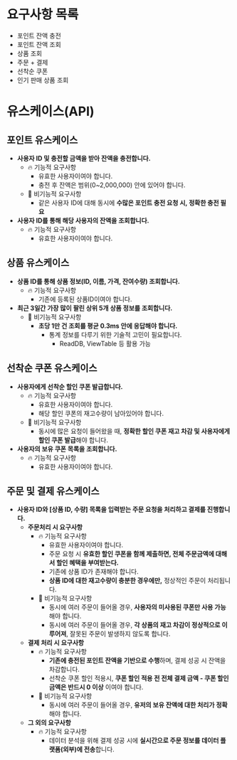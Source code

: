 # 요구사항 목록

- 포인트 잔액 충전
- 포인트 잔액 조회
- 상품 조회
- 주문 + 결제
- 선착순 쿠폰
- 인기 판매 상품 조회



# 유스케이스(API)

## 포인트 유스케이스

- **사용자 ID 및 충전할 금액을 받아 잔액을 충전합니다.**
  - 🔥 기능적 요구사항
    - 유효한 사용자이여야 합니다.
    - 충전 후 잔액은 범위(0~2,000,000) 안에 있어야 합니다.
  - 🔋 비기능적 요구사항
    - 같은 사용자 ID에 대해 동시에 **수많은 포인트 충전 요청 시, 정확한 충전 필요**
- **사용자 ID를 통해 해당 사용자의 잔액을 조회합니다.**
  - 🔥 기능적 요구사항
    - 유효한 사용자이여야 합니다.



## 상품 유스케이스

- **상품 ID를 통해 상품 정보(ID, 이름, 가격, 잔여수량) 조회합니다.**
  - 🔥 기능적 요구사항
    - 기존에 등록된 상품ID이여야 합니다.
- **최근 3일간 가장 많이 팔린 상위 5개 상품 정보를 조회합니다.**
  - 🔋 비기능적 요구사항
    - **초당 1만 건 조회를 평균 0.3ms 안에 응답해야 합니다.**
      - 통계 정보를 다루기 위한 기술적 고민이 필요합니다.
        - ReadDB, ViewTable 등 활용 가능



## 선착순 쿠폰 유스케이스

- **사용자에게 선착순 할인 쿠폰 발급합니다.**
  - 🔥 기능적 요구사항
    - 유효한 사용자이여야 합니다.
    - 해당 할인 쿠폰의 재고수량이 남아있어야 합니다.
  - 🔋 비기능적 요구사항
    - 동시에 많은 요청이 들어왔을 때, **정확한 할인 쿠폰 재고 차감 및 사용자에게 할인 쿠폰 발급**해야 합니다.
- **사용자의 보유 쿠폰 목록을 조회합니다.**
  - 🔥 기능적 요구사항
    - 유효한 사용자이여야 합니다.



## 주문 및 결제 유스케이스

- **사용자 ID와 [상품 ID, 수량] 목록을 입력받는 주문 요청을 처리하고 결제를 진행합니다.**
  - **주문처리 시 요구사항**
    - 🔥 기능적 요구사항
      - 유효한 사용자이여야 합니다.
      - 주문 요청 시 **유효한 할인 쿠폰을 함께 제출하면, 전체 주문금액에 대해서 할인 혜택을 부여받는다.**
      - 기존에 상품 ID가 존재해야 합니다.
      - **상품 ID에 대한 재고수량이 충분한 경우에만,** 정상적인 주문이 처리됩니다.
    - 🔋 비기능적 요구사항
      - 동시에 여러 주문이 들어올 경우, **사용자의 미사용된 쿠폰만 사용 가능**해야 합니다.
      - 동시에 여러 주문이 들어올 경우, **각 상품의 재고 차감이 정상적으로 이루어져**, 잘못된 주문이 발생하지 않도록 합니다.
  - **결제 처리 시 요구사항**
    - 🔥 기능적 요구사항
      - **기존에 충전된 포인트 잔액을 기반으로 수행**하며, 결제 성공 시 잔액을 차감합니다.
      - 선착순 쿠폰 할인 적용시, **쿠폰 할인 적용 전 전체 결제 금액 - 쿠폰 할인 금액은 반드시 0 이상** 이여야 합니다.
    - 🔋 비기능적 요구사항
      - 동시에 여러 주문이 들어올 경우, **유저의 보유 잔액에 대한 처리가 정확**해야 합니다.
  - **그 외의 요구사항**
    - 🔥 기능적 요구사항
      - 데이터 분석을 위해 결제 성공 시에 **실시간으로 주문 정보를 데이터 플랫폼(외부)에 전송**합니다.





